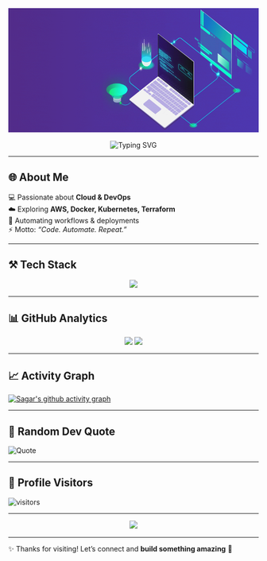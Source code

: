 <!-- Banner -->
<img src="https://raw.githubusercontent.com/KShukhrat/KShukhrat/main/assets/header_gif.gif" alt="banner" width="100%" height="250px">

<!-- Typing Animation -->
<p align="center">
  <img src="https://readme-typing-svg.herokuapp.com?font=Fira+Code&size=24&fontWeight=bold&duration=3000&pause=1000&color=00ffff&center=true&vCenter=true&width=700&lines=Hey+👋,+I'm+Sagar+Tayde;Cloud+%26+DevOps+Enthusiast;Learning+%7C+Building+%7C+Automating" alt="Typing SVG" />
</p>

---

## 🌐 About Me  
💻 Passionate about **Cloud & DevOps**  
☁️ Exploring **AWS, Docker, Kubernetes, Terraform**  
🔧 Automating workflows & deployments  
⚡ Motto: *“Code. Automate. Repeat.”*  

---

## ⚒️ Tech Stack  
<p align="center">
  <img src="https://skillicons.dev/icons?i=aws,docker,kubernetes,terraform,linux,git,github,python,html,css,js" />
</p>

---

## 📊 GitHub Analytics  
<p align="center">
  <img src="https://github-readme-stats.vercel.app/api?username=SagarTayde&show_icons=true&theme=chartreuse-dark" height="165" />
  <img src="https://github-readme-streak-stats.herokuapp.com/?user=SagarTayde&theme=chartreuse-dark" height="165" />
</p>

---

## 📈 Activity Graph  
[![Sagar's github activity graph](https://github-readme-activity-graph.vercel.app/graph?username=SagarTayde&bg_color=0d1117&color=00ff00&line=00ff00&point=ffffff&area=true&hide_border=true)](https://github.com/ashutosh00710/github-readme-activity-graph)

---

## 💬 Random Dev Quote  
![Quote](https://quotes-github-readme.vercel.app/api?type=horizontal&theme=radical)

---

## 👀 Profile Visitors  
![visitors](https://visitor-badge.laobi.icu/badge?page_id=SagarTayde.SagarTayde)

---

<p align="center">
  <img src="https://media.giphy.com/media/xTiTnqUxyWbsAXq7Ju/giphy.gif" width="300">
</p>

---

✨ Thanks for visiting! Let’s connect and **build something amazing** 🚀  
